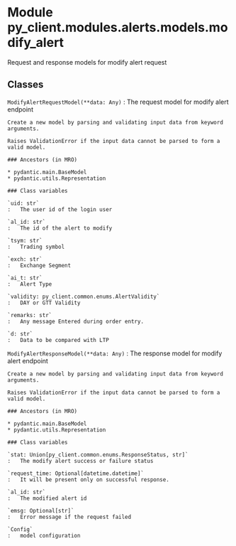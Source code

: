 Module py_client.modules.alerts.models.modify_alert
===================================================
Request and response models for modify alert request

Classes
-------

`ModifyAlertRequestModel(**data: Any)`
:   The request model for modify alert endpoint
    
    Create a new model by parsing and validating input data from keyword arguments.
    
    Raises ValidationError if the input data cannot be parsed to form a valid model.

    ### Ancestors (in MRO)

    * pydantic.main.BaseModel
    * pydantic.utils.Representation

    ### Class variables

    `uid: str`
    :   The user id of the login user

    `al_id: str`
    :   The id of the alert to modify

    `tsym: str`
    :   Trading symbol

    `exch: str`
    :   Exchange Segment

    `ai_t: str`
    :   Alert Type

    `validity: py_client.common.enums.AlertValidity`
    :   DAY or GTT Validity

    `remarks: str`
    :   Any message Entered during order entry.

    `d: str`
    :   Data to be compared with LTP

`ModifyAlertResponseModel(**data: Any)`
:   The response model for modify alert endpoint
    
    Create a new model by parsing and validating input data from keyword arguments.
    
    Raises ValidationError if the input data cannot be parsed to form a valid model.

    ### Ancestors (in MRO)

    * pydantic.main.BaseModel
    * pydantic.utils.Representation

    ### Class variables

    `stat: Union[py_client.common.enums.ResponseStatus, str]`
    :   The modify alert success or failure status

    `request_time: Optional[datetime.datetime]`
    :   It will be present only on successful response.

    `al_id: str`
    :   The modified alert id

    `emsg: Optional[str]`
    :   Error message if the request failed

    `Config`
    :   model configuration